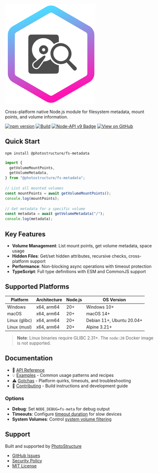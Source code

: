 ![PhotoStructure fs-metadata logo](https://raw.githubusercontent.com/photostructure/fs-metadata/main/doc/logo.svg)

Cross-platform native Node.js module for filesystem metadata, mount points, and volume information.

[![npm version](https://img.shields.io/npm/v/@photostructure/fs-metadata.svg)](https://www.npmjs.com/package/@photostructure/fs-metadata)
[![Build](https://github.com/photostructure/fs-metadata/actions/workflows/build.yml/badge.svg?branch=main)](https://github.com/photostructure/fs-metadata/actions/workflows/build.yml)
[![Node-API v9 Badge](https://raw.githubusercontent.com/nodejs/abi-stable-node/refs/heads/doc/assets/Node-API%20v9%20Badge.svg)](https://nodejs.org/dist/latest/docs/api/n-api.html#node-api-version-matrix)
[![View on GitHub](https://img.shields.io/badge/View%20on-GitHub-blue)](https://github.com/photostructure/fs-metadata)

## Quick Start

```bash
npm install @photostructure/fs-metadata
```

```typescript
import {
  getVolumeMountPoints,
  getVolumeMetadata,
} from "@photostructure/fs-metadata";

// List all mounted volumes
const mountPoints = await getVolumeMountPoints();
console.log(mountPoints);

// Get metadata for a specific volume
const metadata = await getVolumeMetadata("/");
console.log(metadata);
```

## Key Features

- **Volume Management**: List mount points, get volume metadata, space usage
- **Hidden Files**: Get/set hidden attributes, recursive checks, cross-platform support
- **Performance**: Non-blocking async operations with timeout protection
- **TypeScript**: Full type definitions with ESM and CommonJS support

## Supported Platforms

| Platform      | Architecture | Node.js | OS Version                |
| ------------- | ------------ | ------- | ------------------------- |
| Windows       | x64, arm64   | 20+     | Windows 10+               |
| macOS         | x64, arm64   | 20+     | macOS 14+                 |
| Linux (glibc) | x64, arm64   | 20+     | Debian 11+, Ubuntu 20.04+ |
| Linux (musl)  | x64, arm64   | 20+     | Alpine 3.21+              |

> **Note**: Linux binaries require GLIBC 2.31+. The `node:20` Docker image is not supported.

## Documentation

- 📖 [API Reference](https://photostructure.github.io/fs-metadata/modules.html)
- 💡 [Examples](./doc/examples.md) - Common usage patterns and recipes
- ⚠️ [Gotchas](./doc/gotchas.md) - Platform quirks, timeouts, and troubleshooting
- 🔧 [Contributing](./CONTRIBUTING.md) - Build instructions and development guide

### Options

- **Debug**: Set `NODE_DEBUG=fs-meta` for debug output
- **Timeouts**: Configure [timeout duration](https://photostructure.github.io/fs-metadata/variables/TimeoutMsDefault.html) for slow devices
- **System Volumes**: Control [system volume filtering](https://photostructure.github.io/fs-metadata/interfaces/Options.html)

## Support

Built and supported by [PhotoStructure](https://photostructure.com)

- [GitHub Issues](https://github.com/photostructure/fs-metadata/issues)
- [Security Policy](./SECURITY.md)
- [MIT License](./LICENSE.txt)
